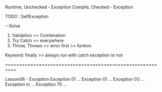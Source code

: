 Runtime, Unchecked - Exception
Compile, Checked - Exception

TODO : SelfException

--Solve
1. Validation >> Combination
2. Try Catch >> everywhere
3. Throw, Throws >> error first >> funtion

Keyword: finally >> always run with catch exception or not

==========================================================

Lesson06 - Exception
Exception 01 ...
Exception 01 ...
Exception 03 ...
Exception m ...
Exception 70 ...
